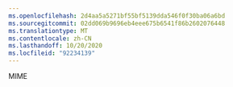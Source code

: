 ```yaml
---
ms.openlocfilehash: 2d4aa5a5271bf55bf5139dda546f0f30ba06a6bd
ms.sourcegitcommit: 02dd069b9696eb4eee675b6541f86b2602076448
ms.translationtype: MT
ms.contentlocale: zh-CN
ms.lasthandoff: 10/20/2020
ms.locfileid: "92234139"
---
```

MIME
